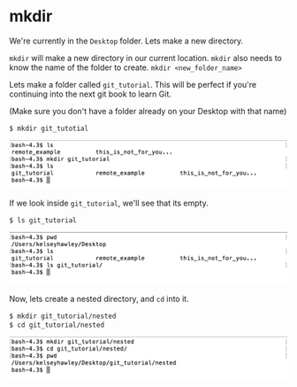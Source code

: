 # mkdir

We're currently in the `Desktop` folder.  Lets make a new directory.

`mkdir` will make a new directory in our current location.  `mkdir` also needs to know the name of the folder to create.  `mkdir <new_folder_name>`

Lets make a folder called `git_tutorial`.  This will be perfect if you're continuing into the next git book to learn Git.

(Make sure you don't have a folder already on your Desktop with that name)

```
$ mkdir git_tutotial
```

 ![terminal mkdir git_tutorial](./images/terminal-mkdir-git-tutorial.png)
 
 If we look inside `git_tutorial`, we'll see that its empty.
 
```
$ ls git_tutorial
```

![terminal ls git_tutorial](./images/terminal-ls-git-tutorial.png)


Now, lets create a nested directory, and `cd` into it.

```
$ mkdir git_tutorial/nested
$ cd git_tutorial/nested
```

![terminal mkdir nested](./images/terminal-mkdir-nested.png)
